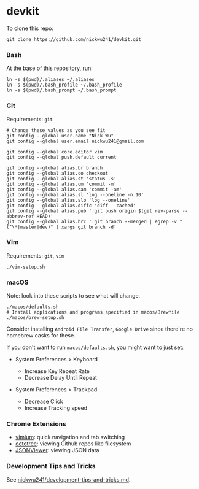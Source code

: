 # devkit

To clone this repo:

```shell
git clone https://github.com/nickwu241/devkit.git
```

### Bash

At the base of this repository, run:

```shell
ln -s $(pwd)/.aliases ~/.aliases
ln -s $(pwd)/.bash_profile ~/.bash_profile
ln -s $(pwd)/.bash_prompt ~/.bash_prompt
```

### Git

Requirements: `git`

```shell
# Change these values as you see fit
git config --global user.name "Nick Wu"
git config --global user.email nickwu241@gmail.com

git config --global core.editor vim
git config --global push.default current

git config --global alias.br branch
git config --global alias.co checkout
git config --global alias.st 'status -s'
git config --global alias.cm 'commit -m'
git config --global alias.cam 'commit -am'
git config --global alias.sl 'log --oneline -n 10'
git config --global alias.slo 'log --oneline'
git config --global alias.diffc 'diff --cached'
git config --global alias.pub '!git push origin $(git rev-parse --abbrev-ref HEAD)'
git config --global alias.brc '!git branch --merged | egrep -v "(^\*|master|dev)" | xargs git branch -d'
```

### Vim

Requirements: `git`, `vim`

```shell
./vim-setup.sh
```

### macOS

Note: look into these scripts to see what will change.

```shell
./macos/defaults.sh
# Install applications and programs specified in macos/Brewfile
./macos/brew-setup.sh
```

Consider installing `Android File Transfer`, `Google Drive` since there're no homebrew casks for these.

If you don't want to run `macos/defaults.sh`, you might want to just set:

- System Preferences > Keyboard

  - Increase Key Repeat Rate
  - Decrease Delay Until Repeat

- System Preferences > Trackpad

  - Decrease Click
  - Increase Tracking speed

### Chrome Extensions

- [vimium](https://vimium.github.io): quick navigation and tab switching
- [octotree](https://github.com/buunguyen/octotree): viewing Github repos like filesystem
- [JSONViewer](https://github.com/teocci/JSONViewer-for-Chrome): viewing JSON data

### Development Tips and Tricks

See [nickwu241/development-tips-and-tricks.md](https://gist.github.com/nickwu241/1abc77d7352c6252127f16a1af6ceb45).
